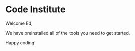 # Code Institute

Welcome Ed,

We have preinstalled all of the tools you need to get started.

Happy coding!